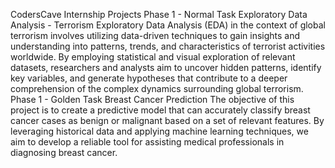 CodersCave Internship Projects
Phase 1 - Normal Task
Exploratory Data Analysis - Terrorism
Exploratory Data Analysis (EDA) in the context of global terrorism involves utilizing data-driven
techniques to gain insights and understanding into patterns, trends, and characteristics of terrorist 
activities worldwide. By employing statistical and visual exploration of relevant datasets, researchers 
and analysts aim to uncover hidden patterns, identify key variables, and generate hypotheses that contribute 
to a deeper comprehension of the complex dynamics surrounding global terrorism.
Phase 1 - Golden Task
Breast Cancer Prediction
The objective of this project is to create a predictive model that can accurately classify breast
cancer cases as benign or malignant based on a set of relevant features. By leveraging
historical data and applying machine learning techniques, we aim to develop a reliable tool for
assisting medical professionals in diagnosing breast cancer.

